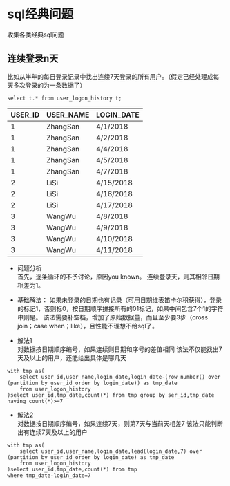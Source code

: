 # sql经典问题
收集各类经典sql问题
## 连续登录n天

比如从半年的每日登录记录中找出连续7天登录的所有用户。（假定已经处理成每天多次登录的为一条数据了）
```
select t.* from user_logon_history t;
```

USER_ID | USER_NAME |  LOGIN_DATE
--------|-----------|------------- 
1 | ZhangSan  |  4/1/2018 
1 | ZhangSan  |  4/2/2018
1 | ZhangSan  |  4/4/2018
1 | ZhangSan  |  4/5/2018
1 | ZhangSan  |  4/7/2018
2 | LiSi | 4/15/2018
2 | LiSi | 4/16/2018
2 | LiSi | 4/17/2018
3 | WangWu |  4/8/2018
3 | WangWu |  4/9/2018
3 | WangWu |  4/10/2018
3 | WangWu |  4/11/2018


- 问题分析  
首先，逐条循环的不予讨论，原因you known。
连续登录天，则其相邻日期相差为1。

- 基础解法：
如果未登录的日期也有记录（可用日期维表笛卡尔积获得），登录的标记1，否则标0，按日期顺序拼接所有的01标记，如果中间包含7个1的字符串则是。
该法需要补空档，增加了原始数据量，而且至少要3步（cross join；case when；like），且性能不理想不给sql了。

- 解法1  
对数据按日期顺序编号，如果连续则日期和序号的差值相同
该法不仅能找出7天及以上的用户，还能给出具体是哪几天
```
with tmp as(
    select user_id,user_name,login_date,login_date-(row_number() over (partition by user_id order by login_date)) as tmp_date
    from user_logon_history
)select user_id,tmp_date,count(*) from tmp group by ser_id,tmp_date having count(*)>=7
```
- 解法2  
对数据按日期顺序编号，如果连续7天，则第7天与当前天相差7
该法只能判断出有连续7天及以上的用户
```
with tmp as(
    select user_id,user_name,login_date,lead(login_date,7) over (partition by user_id order by login_date) as tmp_date
    from user_logon_history
)select user_id,tmp_date,count(*) from tmp 
where tmp_date-login_date=7
```
